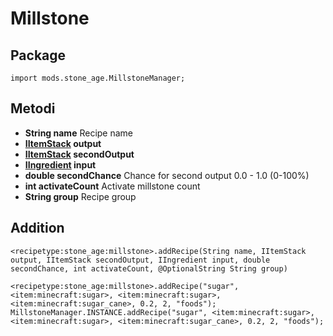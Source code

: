 # Millstone

## Package
`import mods.stone_age.MillstoneManager;`

## Metodi
- **String name** Recipe name
- **[IItemStack](/Vanilla/Items/IItemStack/) output**
- **[IItemStack](/Vanilla/Items/IItemStack/) secondOutput**
- **[IIngredient](/Vanilla/Variable_Types/IIngredient/) input**
- **double secondChance** Chance for second output 0.0 - 1.0 (0-100%)
- **int activateCount** Activate millstone count
- **String group** Recipe group

## Addition

```zenscript
<recipetype:stone_age:millstone>.addRecipe(String name, IItemStack output, IItemStack secondOutput, IIngredient input, double secondChance, int activateCount, @OptionalString String group)

<recipetype:stone_age:millstone>.addRecipe("sugar", <item:minecraft:sugar>, <item:minecraft:sugar>, <item:minecraft:sugar_cane>, 0.2, 2, "foods");
MillstoneManager.INSTANCE.addRecipe("sugar", <item:minecraft:sugar>, <item:minecraft:sugar>, <item:minecraft:sugar_cane>, 0.2, 2, "foods");
```
